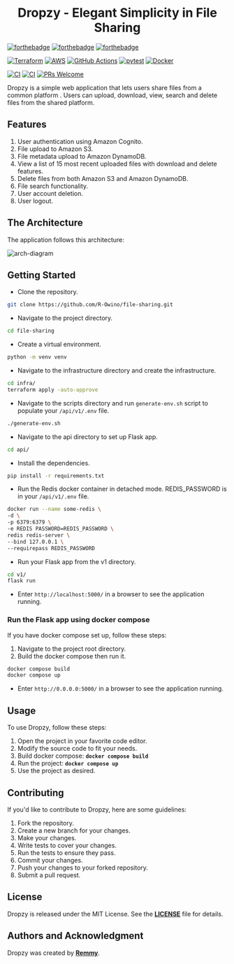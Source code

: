 <!-- markdownlint-disable MD033 -->
<h1 align="center">Dropzy - Elegant Simplicity in File Sharing</h1>
<!-- markdownlint-enable MD033 -->

[![forthebadge](https://forthebadge.com/images/badges/made-with-python.svg)](https://forthebadge.com)
[![forthebadge](https://forthebadge.com/images/badges/built-with-love.svg)](https://forthebadge.com)
[![forthebadge](https://forthebadge.com/images/badges/powered-by-black-magic.svg)](https://forthebadge.com)

[![Terraform](https://img.shields.io/badge/Terraform-7B42BC?style=for-the-badge&logo=terraform&logoColor=white)](https://www.terraform.io/)
[![AWS](https://img.shields.io/badge/AWS-232F3E?style=for-the-badge&logo=amazon-aws&logoColor=white)](https://aws.amazon.com/)
[![GitHub Actions](https://img.shields.io/badge/GitHub_Actions-2088FF?style=for-the-badge&logo=github-actions&logoColor=white)](https://github.com/features/actions)
[![pytest](https://img.shields.io/badge/pytest-0A9EDC?style=for-the-badge&logo=pytest&logoColor=white)](https://docs.pytest.org/)
[![Docker](https://img.shields.io/badge/Docker-2496ED?style=for-the-badge&logo=docker&logoColor=white)](https://www.docker.com/)

[![CI](https://github.com/R-Owino/file-sharing/actions/workflows/cicd.yml/badge.svg)](https://github.com/R-Owino/file-sharing/actions/workflows/cicd.yml)
[![CI](https://github.com/R-Owino/file-sharing/actions/workflows/linting.yml/badge.svg)](https://github.com/R-Owino/file-sharing/actions/workflows/linting.yml)
[![PRs Welcome](https://img.shields.io/badge/PRs-welcome-brightgreen.svg?style=shields)](http://makeapullrequest.com)

Dropzy is a simple web application that lets users share files from a common platform . Users can upload, download, view, search and delete files from the shared platform.

## Features

1. User authentication using Amazon Cognito.
2. File upload to Amazon S3.
3. File metadata upload to Amazon DynamoDB.
4. View a list of 15 most recent uploaded files with download and delete features.
5. Delete files from both Amazon S3 and Amazon DynamoDB.
6. File search functionality.
7. User account deletion.
8. User logout.

## The Architecture

The application follows this architecture:

![arch-diagram](some-link)

## Getting Started

- Clone the repository.

```bash
git clone https://github.com/R-Owino/file-sharing.git
```

- Navigate to the project directory.

```bash
cd file-sharing
```

- Create a virtual environment.

```bash
python -m venv venv
```

- Navigate to the infrastructure directory and create the infrastructure.

```bash
cd infra/
terraform apply -auto-approve
```

- Navigate to the scripts directory and run `generate-env.sh` script to populate your `/api/v1/.env` file.

```bash
./generate-env.sh
```

- Navigate to the api directory to set up Flask app.

```bash
cd api/
```

- Install the dependencies.

```bash
pip install -r requirements.txt
```

- Run the Redis docker container in detached mode. REDIS_PASSWORD is in your `/api/v1/.env` file.

```bash
docker run --name some-redis \
-d \
-p 6379:6379 \
-e REDIS PASSWORD=REDIS_PASSWORD \
redis redis-server \
--bind 127.0.0.1 \
--requirepass REDIS_PASSWORD
```

- Run your Flask app from the v1 directory.

```bash
cd v1/
flask run
```

- Enter `http://localhost:5000/` in a browser to see the application running.

### Run the Flask app using docker compose

If you have docker compose set up, follow these steps:

1. Navigate to the project root directory.
2. Build the docker compose then run it.

```bash
docker compose build
docker compose up
```

- Enter `http://0.0.0.0:5000/` in a browser to see the application running.

## Usage

To use Dropzy, follow these steps:

1. Open the project in your favorite code editor.
2. Modify the source code to fit your needs.
3. Build docker compose: **`docker compose build`**
4. Run the project: **`docker compose up`**
5. Use the project as desired.

## Contributing

If you'd like to contribute to Dropzy, here are some guidelines:

1. Fork the repository.
2. Create a new branch for your changes.
3. Make your changes.
4. Write tests to cover your changes.
5. Run the tests to ensure they pass.
6. Commit your changes.
7. Push your changes to your forked repository.
8. Submit a pull request.

## License

Dropzy is released under the MIT License. See the **[LICENSE](https://www.blackbox.ai/share/LICENSE)** file for details.

## Authors and Acknowledgment

Dropzy was created by **[Remmy](https://github.com/R-Owino)**.
